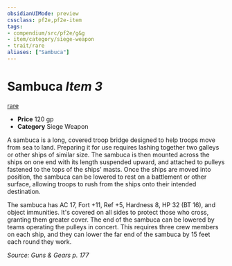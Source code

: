 ```yaml
---
obsidianUIMode: preview
cssclass: pf2e,pf2e-item
tags:
- compendium/src/pf2e/g&g
- item/category/siege-weapon
- trait/rare
aliases: ["Sambuca"]
---
```

# Sambuca *Item 3*  
[rare](../../../rules/traits/rare.md)  

- **Price** 120 gp
- **Category** Siege Weapon

A sambuca is a long, covered troop bridge designed to help troops move from sea to land. Preparing it for use requires lashing together two galleys or other ships of similar size. The sambuca is then mounted across the ships on one end with its length suspended upward, and attached to pulleys fastened to the tops of the ships' masts. Once the ships are moved into position, the sambuca can be lowered to rest on a battlement or other surface, allowing troops to rush from the ships onto their intended destination.

The sambuca has AC 17, Fort +11, Ref +5, Hardness 8, HP 32 (BT 16), and object immunities. It's covered on all sides to protect those who cross, granting them greater cover. The end of the sambuca can be lowered by teams operating the pulleys in concert. This requires three crew members on each ship, and they can lower the far end of the sambuca by 15 feet each round they work.

*Source: Guns & Gears p. 177*